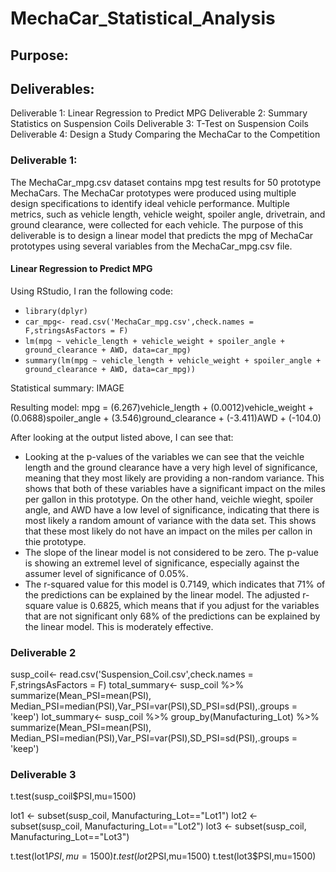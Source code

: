 # MechaCar_Statistical_Analysis

## Purpose:

## Deliverables:
Deliverable 1: Linear Regression to Predict MPG
Deliverable 2: Summary Statistics on Suspension Coils
Deliverable 3: T-Test on Suspension Coils
Deliverable 4: Design a Study Comparing the MechaCar to the Competition


### Deliverable 1:
The MechaCar_mpg.csv dataset contains mpg test results for 50 prototype MechaCars. The MechaCar prototypes were produced using multiple design specifications to identify ideal vehicle performance. Multiple metrics, such as vehicle length, vehicle weight, spoiler angle, drivetrain, and ground clearance, were collected for each vehicle. The purpose of this deliverable is to design a linear model that predicts the mpg of MechaCar prototypes using several variables from the MechaCar_mpg.csv file. 

#### Linear Regression to Predict MPG

Using RStudio, I ran the following code: 
- `library(dplyr)`
- `car_mpg<- read.csv('MechaCar_mpg.csv',check.names = F,stringsAsFactors = F)`
- `lm(mpg ~ vehicle_length + vehicle_weight + spoiler_angle + ground_clearance + AWD, data=car_mpg)`
- `summary(lm(mpg ~ vehicle_length + vehicle_weight + spoiler_angle + ground_clearance + AWD, data=car_mpg))`

Statistical summary:
IMAGE

Resulting model: mpg = (6.267)vehicle_length + (0.0012)vehicle_weight + (0.0688)spoiler_angle + (3.546)ground_clearance + (-3.411)AWD + (-104.0)

After looking at the output listed above, I can see that:
- Looking at the p-values of the variables we can see that the veichle length and the ground clearance have a very high level of significance, meaning that they most likely are providing a non-random variance. This shows that both of these variables have a significant impact on the miles per gallon in this prototype. On the other hand, veichle wieght, spoiler angle, and AWD have a low level of significance, indicating that there is most likely a random amount of variance with the data set. This shows that these most likely do not have an impact on the miles per callon in thie prototype. 
- The slope of the linear model is not considered to be zero. The p-value is showing an extremel level of significance, especially against the assumer level of significance of 0.05%. 
- The r-squared value for this model is 0.7149, which indicates that 71% of the predictions can be explained by the linear model. The adjusted r-square value is 0.6825, which means that if you adjust for the variables that are not significant only 68% of the predictions can be explained by the linear model. This is moderately effective.

### Deliverable 2
susp_coil<- read.csv('Suspension_Coil.csv',check.names = F,stringsAsFactors = F)
total_summary<- susp_coil %>% summarize(Mean_PSI=mean(PSI), Median_PSI=median(PSI),Var_PSI=var(PSI),SD_PSI=sd(PSI),.groups = 'keep')
lot_summary<- susp_coil %>% group_by(Manufacturing_Lot) %>% summarize(Mean_PSI=mean(PSI), Median_PSI=median(PSI),Var_PSI=var(PSI),SD_PSI=sd(PSI),.groups = 'keep')


### Deliverable 3
t.test(susp_coil$PSI,mu=1500)

lot1 <- subset(susp_coil, Manufacturing_Lot=="Lot1")
lot2 <- subset(susp_coil, Manufacturing_Lot=="Lot2")
lot3 <- subset(susp_coil, Manufacturing_Lot=="Lot3")

t.test(lot1$PSI,mu=1500)
t.test(lot2$PSI,mu=1500)
t.test(lot3$PSI,mu=1500)
